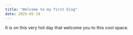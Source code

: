 ```yaml
---
title: "Welcome to my first blog"
date: 2025-05-18
---
```


It is on this very hot day that welcome you to this cool space. 
